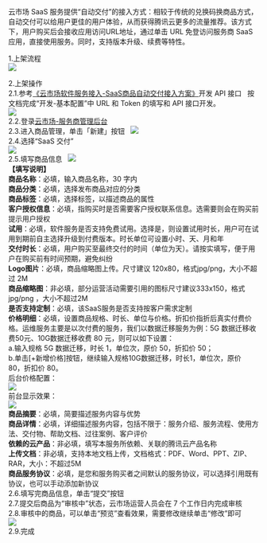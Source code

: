 云市场 SaaS 服务提供“自动交付”的接入方式：相较于传统的兑换码换商品方式，自动交付可以给用户更佳的用户体验，从而获得腾讯云更多的流量推荐。该方式下，用户购买后会接收应用访问URL地址，通过单击 URL 免登访问服务商 SaaS 应用，直接使用服务。同时，支持版本升级、续费等特性。 

1.上架流程   
![](https://mc.qcloudimg.com/static/img/f24a8d9f78e42966936d94ba8c707533/image.jpg)  

2.上架操作    
2.1.参考[《云市场软件服务接入-SaaS商品自动交付接入方案》](https://main.qcloudimg.com/raw/fe02e53747346320763c5e178fc53e54.pdf)开发 API 接口  
按文档完成“开发-基本配置”中 URL 和 Token 的填写和 API 接口开发。  
![](//mc.qcloudimg.com/static/img/193fd0fe1e9ea2f2041ce57cd2c8d380/image.png)  
2.2.登录[云市场-服务商管理后台](https://console.cloud.tencent.com/serviceprovider/products)   
2.3.进入商品管理，单击「新建」按钮  
![](https://main.qcloudimg.com/raw/bee05dea0c1bfc75592657b09a6eae88.png)   
2.4.选择“SaaS 交付”   
![](https://main.qcloudimg.com/raw/d30cde5637602ec40029ba532babc973.png)  
2.5.填写商品信息   
![](https://main.qcloudimg.com/raw/7d3c5c47d498438aa494d4cc479b5e87.png)   
**【填写说明】**   
**商品名称**：必填，输入商品名称，30 字内   
**商品分类**：必填，选择发布商品对应的分类   
**商品标签**：必填，选择标签，以描述商品的属性   
**客户授权信息**：必填，指购买时是否需要客户授权联系信息。选需要则会在购买前提示用户授权   
**试用**：必填，软件服务是否支持免费试用。选择是，则设置试用时长，用户可在试用到期前自主选择升级到付费版本。时长单位可设置小时、天、月和年   
**交付时长**：必填，用户购买至最终交付的时间（单位为天）。请按实填写，便于用户在购买前有时间预期，避免纠纷   
**Logo图片**：必填，商品缩略图上传。尺寸建议 120x80，格式jpg/png，大小不超过 2M   
**商品缩略图**：非必填，部分运营活动需要引用的图标尺寸建议333x150，格式jpg/png ，大小不超过2M   
**是否支持定制**：必填，该SaaS服务是否支持按客户需求定制   
**价格明细**：必填，设置商品规格、时长、单位与价格。折扣价指折后真实付费价格。运维服务主要是以次付费的服务，我们以数据迁移服务为例：5G 数据迁移收费50元、10G数据迁移收费 80 元，则可以如下设置：    
a.输入规格 5G 数据迁移，时长 1，单位次，原价 50，折扣价 50；   
b.单击[+新增价格]按钮，继续输入规格10G数据迁移，时长1，单位次，原价 80，折扣价 80。   
后台价格配置：   
![](https://main.qcloudimg.com/raw/7aa7de9f020037c971328ddae3c70422.png)    
前台显示效果：   
![](https://main.qcloudimg.com/raw/e61ce00f080454619748e3035623f3d6.png)   
**商品摘要**：必填，简要描述服务内容与优势   
**商品详情**：必填，详细描述服务内容，包括不限于：服务介绍、服务流程、使用方法、交付物、帮助文档、过往案例、客户评价   
**依赖的云产品**：非必填，填写本服务所依赖、关联的腾讯云产品名称   
**上传文档**：非必填，支持本地文档上传，文档格式：PDF、Word、PPT、ZIP、RAR，大小：不超过5M                                                     
**商品服务协议**：必填，是您和服务购买者之间默认的服务协议，可以选择引用既有协议，也可以手动添加新协议                                        
2.6.填写完商品信息，单击“提交”按钮   
2.7.提交后商品为“审核中”状态，云市场运营人员会在 7 个工作日内完成审核   
2.8.审核中的商品，可以单击“预览”查看效果，需要修改继续单击“修改”即可   
![](https://main.qcloudimg.com/raw/b43d08d5a320a8a3d9133800b432e3c6.png)  
2.9.完成  
